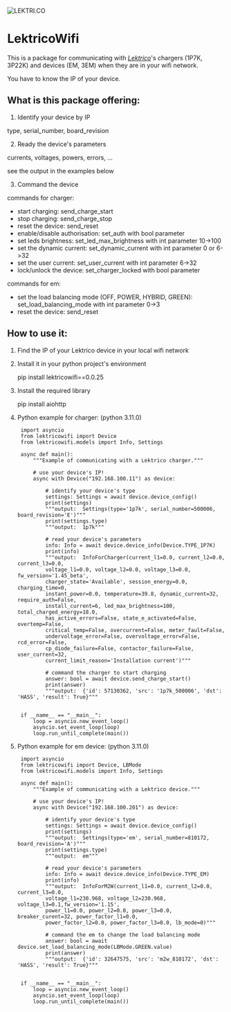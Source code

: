 ![LEKTRI.CO](https://lektri.co/wp-content/uploads/2023/06/logo-wbg.png)

# LektricoWifi 

This is a package for communicating with *[Lektrico](https://lektri.co/)*'s chargers (1P7K, 3P22K) and devices (EM, 3EM) when they are in your wifi network.

You have to know the IP of your device.


## What is this package offering:
1. Identify your device by IP

  type, serial_number, board_revision
   
2. Ready the device's parameters

  currents, voltages, powers, errors, ...
  
  see the output in the examples below
    
3. Command the device

commands for charger:

- start charging: send_charge_start
- stop charging: send_charge_stop
- reset the device: send_reset
- enable/disable authorisation: set_auth with bool parameter
- set leds brightness: set_led_max_brightness with int parameter 10->100
- set the dynamic current: set_dynamic_current with int parameter 0 or 6->32
- set the user current: set_user_current with int parameter 6->32
- lock/unlock the device: set_charger_locked with bool parameter

commands for em:

- set the load balancing mode (OFF, POWER, HYBRID, GREEN): set_load_balancing_mode with int parameter 0->3
- reset the device: send_reset

## How to use it:
1. Find the IP of your Lektrico device in your local wifi network
2. Install it in your python project's environment
   
   pip install lektricowifi==0.0.25
   
3. Install the required library

   pip install aiohttp

4. Python example for charger: (python 3.11.0)

        import asyncio
        from lektricowifi import Device
        from lektricowifi.models import Info, Settings
        
        async def main():
            """Example of communicating with a Lektrico charger."""
            
            # use your device's IP!
            async with Device("192.168.100.11") as device:
            
                # identify your device's type
                settings: Settings = await device.device_config()
                print(settings)
                """output:  Settings(type='1p7k', serial_number=500006, board_revision='E')"""
                print(settings.type)
                """output:  1p7k"""
                
                # read your device's parameters
                info: Info = await device.device_info(Device.TYPE_1P7K)
                print(info)
                """output:  InfoForCharger(current_l1=0.0, current_l2=0.0, current_l3=0.0, 
                voltage_l1=0.0, voltage_l2=0.0, voltage_l3=0.0, fw_version='1.45_beta', 
                charger_state='Available', session_energy=0.0, charging_time=0, 
                instant_power=0.0, temperature=39.8, dynamic_current=32, require_auth=False, 
                install_current=6, led_max_brightness=100, total_charged_energy=18.0, 
                has_active_errors=False, state_e_activated=False, overtemp=False, 
                critical_temp=False, overcurrent=False, meter_fault=False, 
                undervoltage_error=False, overvoltage_error=False, rcd_error=False, 
                cp_diode_failure=False, contactor_failure=False, user_current=32, 
                current_limit_reason='Installation current')"""
        
                # command the charger to start charging
                answer: bool = await device.send_charge_start()
                print(answer)
                """output:  {'id': 57130362, 'src': '1p7k_500006', 'dst': 'HASS', 'result': True}"""
        
         
        if __name__ == "__main__":
            loop = asyncio.new_event_loop()
            asyncio.set_event_loop(loop)
            loop.run_until_complete(main())
   
5. Python example for em device: (python 3.11.0)

        import asyncio
        from lektricowifi import Device, LBMode
        from lektricowifi.models import Info, Settings

        async def main():
            """Example of communicating with a Lektrico device."""
            
            # use your device's IP!
            async with Device("192.168.100.201") as device:  
               
                # identify your device's type
                settings: Settings = await device.device_config()
                print(settings) 
                """output:  Settings(type='em', serial_number=810172, board_revision='A')"""
                print(settings.type)
                """output:  em"""
        
                # read your device's parameters
                info: Info = await device.device_info(Device.TYPE_EM)
                print(info)
                """output:  InfoForM2W(current_l1=0.0, current_l2=0.0, current_l3=0.0, 
                voltage_l1=230.968, voltage_l2=230.968, voltage_l3=0.1,fw_version='1.15', 
                power_l1=0.0, power_l2=0.0, power_l3=0.0, breaker_curent=32, power_factor_l1=0.0, 
                power_factor_l2=0.0, power_factor_l3=0.0, lb_mode=0)"""
        
                # command the em to change the load balancing mode
                answer: bool = await device.set_load_balancing_mode(LBMode.GREEN.value)
                print(answer)
                """output:  {'id': 32647575, 'src': 'm2w_810172', 'dst': 'HASS', 'result': True}"""
        
         
        if __name__ == "__main__":
            loop = asyncio.new_event_loop()
            asyncio.set_event_loop(loop)
            loop.run_until_complete(main())
